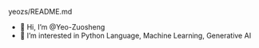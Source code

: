 yeozs/README.md
- 👋 Hi, I’m @Yeo-Zuosheng
- 👀 I’m interested in Python Language, Machine Learning, Generative AI
